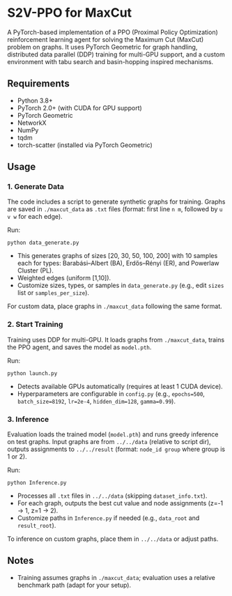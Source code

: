 # S2V-PPO for MaxCut

A PyTorch-based implementation of a PPO (Proximal Policy Optimization) reinforcement learning agent for solving the Maximum Cut (MaxCut) problem on graphs. It uses PyTorch Geometric for graph handling, distributed data parallel (DDP) training for multi-GPU support, and a custom environment with tabu search and basin-hopping inspired mechanisms.

## Requirements
- Python 3.8+
- PyTorch 2.0+ (with CUDA for GPU support)
- PyTorch Geometric
- NetworkX
- NumPy
- tqdm
- torch-scatter (installed via PyTorch Geometric)

## Usage

### 1. Generate Data
The code includes a script to generate synthetic graphs for training. Graphs are saved in `./maxcut_data` as `.txt` files (format: first line `n m`, followed by `u v w` for each edge).

Run:
```
python data_generate.py
```
- This generates graphs of sizes [20, 30, 50, 100, 200] with 10 samples each for types: Barabási–Albert (BA), Erdős–Rényi (ER), and Powerlaw Cluster (PL).
- Weighted edges (uniform [1,10]).
- Customize sizes, types, or samples in `data_generate.py` (e.g., edit `sizes` list or `samples_per_size`).

For custom data, place graphs in `./maxcut_data` following the same format.

### 2. Start Training
Training uses DDP for multi-GPU. It loads graphs from `./maxcut_data`, trains the PPO agent, and saves the model as `model.pth`.

Run:
```
python launch.py
```
- Detects available GPUs automatically (requires at least 1 CUDA device).
- Hyperparameters are configurable in `config.py` (e.g., `epochs=500`, `batch_size=8192`, `lr=2e-4`, `hidden_dim=128`, `gamma=0.99`).



### 3. Inference
Evaluation loads the trained model (`model.pth`) and runs greedy inference on test graphs. Input graphs are from `../../data` (relative to script dir), outputs assignments to `../../result` (format: `node_id group` where group is 1 or 2).

Run:
```
python Inference.py
```
- Processes all `.txt` files in `../../data` (skipping `dataset_info.txt`).
- For each graph, outputs the best cut value and node assignments (z=-1 -> 1, z=1 -> 2).
- Customize paths in `Inference.py` if needed (e.g., `data_root` and `result_root`).

To inference on custom graphs, place them in `../../data` or adjust paths.

## Notes
- Training assumes graphs in `./maxcut_data`; evaluation uses a relative benchmark path (adapt for your setup).
